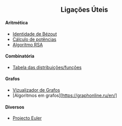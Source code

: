 
<h2 align="center"> Ligações Úteis </h2>  

#### Aritmética 
- [Identidade de Bézout](https://www.mtholyoke.edu/courses/quenell/s2003/ma139/js/euclid.html)
- [Cálculo de potências](https://www.mtholyoke.edu/courses/quenell/s2003/ma139/js/powermod.html)
- [Algoritmo RSA](https://www.cs.drexel.edu/~jpopyack/IntroCS/HW/RSAWorksheet.html)

#### Combinatória

- [Tabela das distribuições/funções](http://cfloren.wdfiles.com/local--files/discreta/Tabela-Distribuicoes.png)

#### Grafos

- [Vizualizador de Grafos](https://edotor.net/)
- [Algoritmos em grafos][https://graphonline.ru/en/]

#### Diversos
- [Projecto Euler](https://projecteuler.net/)
